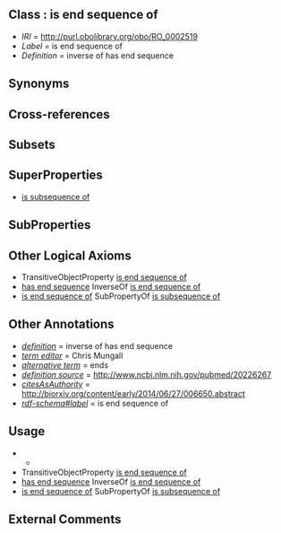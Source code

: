 
## Class : is end sequence of

 * *IRI* = http://purl.obolibrary.org/obo/RO_0002519
 * *Label* = is end sequence of
 * *Definition* = inverse of has end sequence

## Synonyms


## Cross-references


## Subsets


## SuperProperties

 * [is subsequence of](../../RO/25/RO_0002525.md)

## SubProperties


## Other Logical Axioms

 * TransitiveObjectProperty [is end sequence of](../../RO/19/RO_0002519.md)
 * [has end sequence](../../RO/18/RO_0002518.md) InverseOf [is end sequence of](../../RO/19/RO_0002519.md)
 * [is end sequence of](../../RO/19/RO_0002519.md) SubPropertyOf [is subsequence of](../../RO/25/RO_0002525.md)

## Other Annotations

 * *[definition](../../IAO/15/IAO_0000115.md)* = inverse of has end sequence
 * *[term editor](../../IAO/17/IAO_0000117.md)* = Chris Mungall
 * *[alternative term](../../IAO/18/IAO_0000118.md)* = ends
 * *[definition source](../../IAO/19/IAO_0000119.md)* = http://www.ncbi.nlm.nih.gov/pubmed/20226267
 * *[citesAsAuthority](../../ty/citesAsAuthority.md)* = http://biorxiv.org/content/early/2014/06/27/006650.abstract
 * *[rdf-schema#label](../../el/rdf-schema#label.md)* = is end sequence of

## Usage

 * -
 * TransitiveObjectProperty [is end sequence of](../../RO/19/RO_0002519.md)
 * [has end sequence](../../RO/18/RO_0002518.md) InverseOf [is end sequence of](../../RO/19/RO_0002519.md)
 * [is end sequence of](../../RO/19/RO_0002519.md) SubPropertyOf [is subsequence of](../../RO/25/RO_0002525.md)

## External Comments

